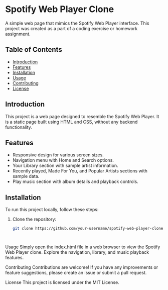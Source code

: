 # Spotify Web Player Clone

A simple web page that mimics the Spotify Web Player interface. This project was created as a part of a coding exercise or homework assignment.

## Table of Contents
- [Introduction](#introduction)
- [Features](#features)
- [Installation](#installation)
- [Usage](#usage)
- [Contributing](#contributing)
- [License](#license)

## Introduction

This project is a web page designed to resemble the Spotify Web Player. It is a static page built using HTML and CSS, without any backend functionality.

## Features

- Responsive design for various screen sizes.
- Navigation menu with Home and Search options.
- Your Library section with sample artist information.
- Recently played, Made For You, and Popular Artists sections with sample data.
- Play music section with album details and playback controls.

## Installation

To run this project locally, follow these steps:

1. Clone the repository:
   ```bash
   git clone https://github.com/your-username/spotify-web-player-clone.git




Usage
Simply open the index.html file in a web browser to view the Spotify Web Player clone. Explore the navigation, library, and music playback features.

Contributing
Contributions are welcome! If you have any improvements or feature suggestions, please create an issue or submit a pull request.

License
This project is licensed under the MIT License.